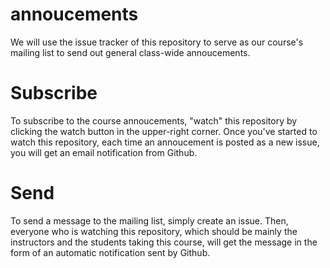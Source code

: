 annoucements
============

We will use the issue tracker of this repository to serve as our course's mailing list to send out general class-wide annoucements.


# Subscribe

To subscribe to the course annoucements, "watch" this repository by clicking the watch button in the upper-right corner. Once you've started to watch this repository, each time an annoucement is posted as a new issue, you will get an email notification from Github.

# Send

To send a message to the mailing list, simply create an issue. Then, everyone who is watching this repository, which should be mainly the instructors and the students taking this course, will get the message in the form of an automatic notification sent by Github.
